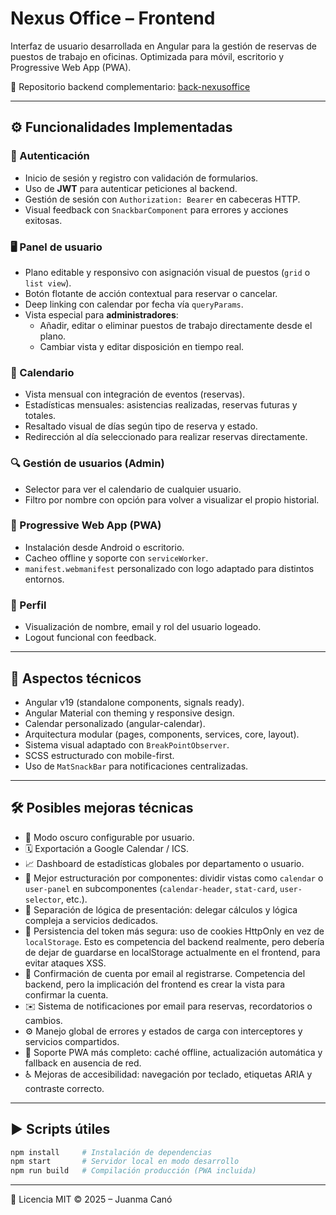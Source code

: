 # Nexus Office – Frontend

Interfaz de usuario desarrollada en Angular para la gestión de reservas de puestos de trabajo en oficinas. Optimizada para móvil, escritorio y Progressive Web App (PWA).

🔗 Repositorio backend complementario: [back-nexusoffice](https://github.com/juanmacanos/back-nexusoffice)

---

## ⚙️ Funcionalidades Implementadas

### 🔐 Autenticación
- Inicio de sesión y registro con validación de formularios.
- Uso de **JWT** para autenticar peticiones al backend.
- Gestión de sesión con `Authorization: Bearer` en cabeceras HTTP.
- Visual feedback con `SnackbarComponent` para errores y acciones exitosas.

### 🖥️ Panel de usuario
- Plano editable y responsivo con asignación visual de puestos (`grid` o `list view`).
- Botón flotante de acción contextual para reservar o cancelar.
- Deep linking con calendar por fecha vía `queryParams`.
- Vista especial para **administradores**:
  - Añadir, editar o eliminar puestos de trabajo directamente desde el plano.
  - Cambiar vista y editar disposición en tiempo real.

### 📆 Calendario
- Vista mensual con integración de eventos (reservas).
- Estadísticas mensuales: asistencias realizadas, reservas futuras y totales.
- Resaltado visual de días según tipo de reserva y estado.
- Redirección al día seleccionado para realizar reservas directamente.

### 🔍 Gestión de usuarios (Admin)
- Selector para ver el calendario de cualquier usuario.
- Filtro por nombre con opción para volver a visualizar el propio historial.

### 📱 Progressive Web App (PWA)
- Instalación desde Android o escritorio.
- Cacheo offline y soporte con `serviceWorker`.
- `manifest.webmanifest` personalizado con logo adaptado para distintos entornos.

### 👤 Perfil
- Visualización de nombre, email y rol del usuario logeado.
- Logout funcional con feedback.

---

## 🧠 Aspectos técnicos

- Angular v19 (standalone components, signals ready).
- Angular Material con theming y responsive design.
- Calendar personalizado (angular-calendar).
- Arquitectura modular (pages, components, services, core, layout).
- Sistema visual adaptado con `BreakPointObserver`.
- SCSS estructurado con mobile-first.
- Uso de `MatSnackBar` para notificaciones centralizadas.

---

## 🛠️ Posibles mejoras técnicas

- 🌙 Modo oscuro configurable por usuario.
- 🗓️ Exportación a Google Calendar / ICS.
- 📈 Dashboard de estadísticas globales por departamento o usuario.
- 🧩 Mejor estructuración por componentes: dividir vistas como `calendar` o `user-panel` en subcomponentes (`calendar-header`, `stat-card`, `user-selector`, etc.).
- 🧠 Separación de lógica de presentación: delegar cálculos y lógica compleja a servicios dedicados.
- 🔐 Persistencia del token más segura: uso de cookies HttpOnly en vez de `localStorage`. Esto es competencia del backend realmente, pero debería de dejar de guardarse en localStorage actualmente en el frontend, para evitar ataques XSS.
- 📧 Confirmación de cuenta por email al registrarse. Competencia del backend, pero la implicación del frontend es crear la vista para confirmar la cuenta.
- ✉️ Sistema de notificaciones por email para reservas, recordatorios o cambios.
- ⚙️ Manejo global de errores y estados de carga con interceptores y servicios compartidos.
- 📲 Soporte PWA más completo: caché offline, actualización automática y fallback en ausencia de red.
- ♿ Mejoras de accesibilidad: navegación por teclado, etiquetas ARIA y contraste correcto.


---

## ▶️ Scripts útiles

```bash
npm install     # Instalación de dependencias
npm start       # Servidor local en modo desarrollo
npm run build   # Compilación producción (PWA incluida)
```
---

📄 Licencia
MIT © 2025 – Juanma Canó


